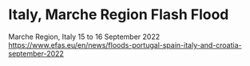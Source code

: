 # Italy, Marche Region Flash Flood 
Marche Region, Italy 15 to 16 September 2022
https://www.efas.eu/en/news/floods-portugal-spain-italy-and-croatia-september-2022 